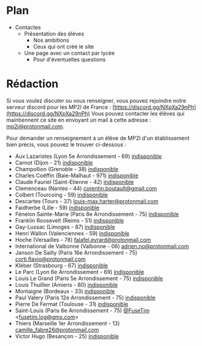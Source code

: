 # Plan
- Contactes
	- Présentation des élèves
		- Nos ambitions
		- Ceux qui ont créé le site
	- Une page avec un contact par lycée
		- Pour d'éventuelles questions

# Rédaction
Si vous voulez discuter ou vous renseigner, vous pouvez rejoindre notre serveur discord pour les MP2I de France : [https://discord.gg/NXpXa29nPh](https://discord.gg/NXpXa29nPh)
Vous pouvez contacter les élèves qui maintiennent ce site en envoyant un mail à cette adresse : [mp2i@protonmail.com](mailto:email@mp2i@protonmail.com).

Pour demander un renseignement à un élève de MP2I d'un établissement bien précis, vous pouvez le trouver ci-dessous :

-  Aux Lazaristes (Lyon 5e Arrondissement - 69) [indisponible](mailto:)
-  Carnot (Dijon - 21) [indisponible](mailto:)
-  Champollion (Grenoble - 38) [indisponible](mailto:)
-  Charles Coëffin (Baie-Malhaut - 971) [indisponible](mailto:)
-  Claude Fauriel (Saint-Etienne - 42) [indisponible](mailto:)
-  Clemenceau (Nantes - 44) [corentin.boutault@gmail.com](mailto:corentin.boutault@gmail.com)
-  Colbert (Tourcoing - 59) [indisponible](mailto:)
-  Descartes (Tours - 37) [louis-max.harter@protonmail.com](mailto:louis-max.harter@protonmail.com)
-  Faidherbe (Lille - 59) [indisponible](mailto:)
-  Fénelon Sainte-Marie (Paris 8e Arrondissement - 75) [indisponible](mailto:)
-  Franklin Roosevelt (Reims - 51) [indisponible](mailto:)
-  Gay-Lussac (Limoges - 87) [indisponible](mailto:)
-  Henri Wallon (Valenciennes - 59) [indisponible](mailto:)
-  Hoche (Versailles - 78) [falafel.evrard@protonmail.com](mailto:falafel.evrard@protonmail.com)
-  International de Valbonne (Valbonne - 06) [adrien.no@protonmail.com](mailto:adrien.no@protonmail.com)
-  Janson De Sailly (Paris 16e Arrondissement - 75) [corti.flavio@protonmail.com](mailto:corti.flavio@protonmail.com)
-  Kléber (Strasbourg - 67) [indisponible](mailto:)
-  Le Parc (Lyon 6e Arrondissement - 69) [indisponible](mailto:)
-  Louis Le Grand (Paris 5e Arrondissement - 75) [indisponible](mailto:)
-  Louis Thuillier (Amiens - 80) [indisponible](mailto:)
-  Montaigne (Bordeaux - 33) [indisponible](mailto:)
-  Paul Valery (Paris 12e Arrondissement - 75) [indisponible](mailto:)
-  Pierre De Fermat (Toulouse - 31) [indisponible](mailto:)
-  Saint-Louis (Paris 6e Arrondissement - 75) [@FuseTim](https://github.com/fusetim) <[fusetim.log@gmx.com](mailto:fusetim.log@gmx.com)>
-  Thiers (Marseille 1er Arrondissement - 13) [camille_fabre26@protonmail.com](mailto:camille_fabre26@protonmail.com)
-  Victor Hugo (Besançon - 25) [indisponible](mailto:)
